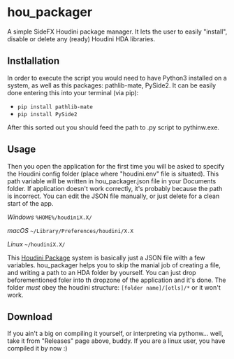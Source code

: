# hou_packager
 A simple SideFX Houdini package manager. 
 It lets the user to easily "install", disable or delete any (ready) Houdini HDA libraries.  

## Instlallation
In order to execute the script you would need to have Python3 installed on a system, as well as this packages: pathlib-mate, PySide2.
It can be easily done entering this into your terminal (via pip):
* `pip install pathlib-mate`
* `pip install PySide2`
 
After this sorted out you should feed the path to .py script to pythinw.exe.

## Usage
Then you open the application for the first time you will be asked to specify the Houdini config folder (place where "houdini.env" file is situated). This path variable will be written in hou_packager.json file in your Documents folder. If application doesn't work correctly, it's probably because the path is incorrect. You can edit the JSON file manually, or just delete for a clean start of the app. 

*Windows*
`%HOME%/houdiniX.X/`

*macOS*
`~/Library/Preferences/houdini/X.X`

*Linux*
`~/houdiniX.X/`

This [Houdini Package](http://www.sidefx.com/docs/houdini/ref/plugins.html) system is basically just a JSON file wilth a few variables. hou_packager helps you to skip the manial job of creating a file, and writing a path to an HDA folder by yourself. You can just drop beforementioned foler into th dropzone of the application and it's done. 
The folder *must* obey the houdini structure: `[folder name]/[otls]/*` or it won't work.

## Download

If you ain't a big on compiling it yourself, or interpreting via pythonw... well, take it from "Releases" page above, buddy. If you are a linux user, you have compiled it by now :)
